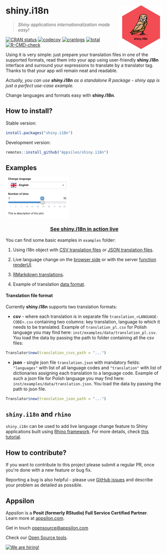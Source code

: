 # shiny.i18n <a href="https://appsilon.github.io/shiny.i18n/"><img src="man/figures/shiny.i18n.png" align="right" alt="shiny.i18n logo" style="height: 140px;"></a>

> _Shiny applications internationalization made easy!_

<!-- badges: start -->
[![CRAN status](https://www.r-pkg.org/badges/version/shiny.i18n)](https://cran.r-project.org/package=shiny.i18n)
[![codecov](https://codecov.io/gh/Appsilon/shiny.i18n/branch/master/graph/badge.svg)](https://codecov.io/gh/Appsilon/shiny.i18n)
[![cranlogs](https://cranlogs.r-pkg.org/badges/shiny.i18n)](https://CRAN.R-project.org/package=shiny.i18n)
[![total](https://cranlogs.r-pkg.org/badges/grand-total/shiny.i18n)](https://CRAN.R-project.org/package=shiny.i18n)
[![R-CMD-check](https://github.com/Appsilon/shiny.i18n/workflows/R-CMD-check/badge.svg)](https://github.com/Appsilon/shiny.i18n/actions/workflows/main.yaml)
<!-- badges: end -->

Using it is very simple: just prepare your translation files in one of the supported formats, read them into your app using user-friendly **shiny.i18n** interface and surround your expressions to translate by a translator tag. Thanks to that your app will remain neat and readable.

*Actually, you can use **shiny.i18n** as a standalone R package - shiny app is just a perfect use-case example.*

Change languages and formats easy with **shiny.i18n**.

## How to install?

Stable version:

```r
install.packages("shiny.i18n")
```

Development version:

```r
remotes::install_github("Appsilon/shiny.i18n")
```

## Examples

<img src="man/figures/demo.gif" align="center" alt="" width="40%" />

<center>
<h3>
<a href="https://connect.appsilon.com/i18n/">See shiny.i18n in action live</a>
</h3>
</center>

You can find some basic examples in `examples` folder:

1) Using i18n object with [CSV translation files](https://github.com/Appsilon/shiny.i18n/blob/master/examples/basic/app_csv.R) or [JSON translation files](https://github.com/Appsilon/shiny.i18n/blob/master/examples/basic/app_json.R).

2) Live language change on the [browser side](https://github.com/Appsilon/shiny.i18n/blob/master/examples/live_language_change/browser_app.R) or with the server [function renderUI](https://github.com/Appsilon/shiny.i18n/blob/master/examples/live_language_change/server_app.R).

3) [RMarkdown translations](https://github.com/Appsilon/shiny.i18n/blob/master/examples/rmarkdown/report.Rmd).

4) Example of translation [data format](https://github.com/Appsilon/shiny.i18n/tree/master/examples/data).

#### Translation file format

Currently **shiny.i18n** supports two translation formats:

-   **csv** - where each translation is in separate file `translation_<LANGUAGE-CODE>.csv` containing two columns: key translation, language to which it needs to be translated. Example of `translation_pl.csv` for Polish language you may find here: `inst/examples/data/translation_pl.csv`. You load the data by passing the path to folder containing all the csv files:

```r
Translator$new(translation_csvs_path = "...")
```

-   **json** - single json file `translation.json` with mandatory fields: `"languages"` with list of all language codes and `"translation"` with list of dictionaries assigning each translation to a language code. Example of such a json file for Polish language you may find here: `inst/examples/data/translation.json`. You load the data by passing the path to json file.

```r
Translator$new(translation_json_path = "...")
```

## `shiny.i18n` and `rhino`

`shiny.i18n` can be used to add live language change feature to Shiny applications built using [Rhino framework](https://appsilon.github.io/rhino/).
For more details, check [this tutorial](https://appsilon.github.io/shiny.i18n/articles/rhino.html).

## How to contribute?

If you want to contribute to this project please submit a regular PR, once you're done with a new feature or bug fix.

Reporting a bug is also helpful - please use [GitHub issues](https://github.com/Appsilon/shiny.i18n/issues) and describe your problem as detailed as possible.

## Appsilon

<img src="https://avatars0.githubusercontent.com/u/6096772" align="right" alt="" width="6%" />

Appsilon is a **Posit (formerly RStudio) Full Service Certified Partner**.<br/>
Learn more
at [appsilon.com](https://appsilon.com).

Get in touch [opensource@appsilon.com](opensource@appsilon.com)

Check our [Open Source tools](https://shiny.tools).

<a href = "https://appsilon.com/careers/" target="_blank"><img src="http://d2v95fjda94ghc.cloudfront.net/hiring.png" alt="We are hiring!"/></a>
